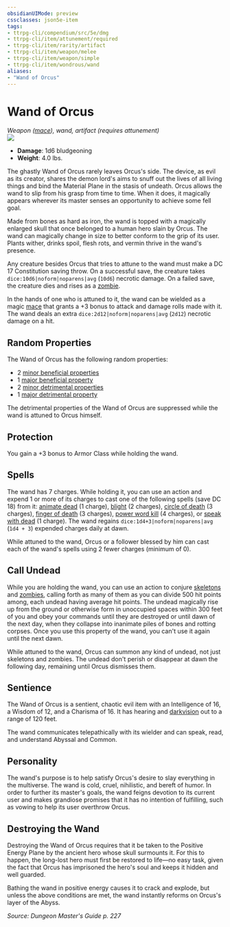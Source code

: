 ```yaml
---
obsidianUIMode: preview
cssclasses: json5e-item
tags:
- ttrpg-cli/compendium/src/5e/dmg
- ttrpg-cli/item/attunement/required
- ttrpg-cli/item/rarity/artifact
- ttrpg-cli/item/weapon/melee
- ttrpg-cli/item/weapon/simple
- ttrpg-cli/item/wondrous/wand
aliases: 
- "Wand of Orcus"
---
```

# Wand of Orcus
*Weapon ([mace](3-Mechanics/CLI/items/mace.md)), wand, artifact (requires attunement)*  
![](3-Mechanics/CLI/items/img/wand-of-orcus.webp#right)

- **Damage**: 1d6 bludgeoning
- **Weight**: 4.0 lbs.

The ghastly Wand of Orcus rarely leaves Orcus's side. The device, as evil as its creator, shares the demon lord's aims to snuff out the lives of all living things and bind the Material Plane in the stasis of undeath. Orcus allows the wand to slip from his grasp from time to time. When it does, it magically appears wherever its master senses an opportunity to achieve some fell goal.

Made from bones as hard as iron, the wand is topped with a magically enlarged skull that once belonged to a human hero slain by Orcus. The wand can magically change in size to better conform to the grip of its user. Plants wither, drinks spoil, flesh rots, and vermin thrive in the wand's presence.

Any creature besides Orcus that tries to attune to the wand must make a DC 17 Constitution saving throw. On a successful save, the creature takes `dice:10d6|noform|noparens|avg` (`10d6`) necrotic damage. On a failed save, the creature dies and rises as a [zombie](3-Mechanics/CLI/bestiary/undead/zombie.md).

In the hands of one who is attuned to it, the wand can be wielded as a magic [mace](3-Mechanics/CLI/items/mace.md) that grants a +3 bonus to attack and damage rolls made with it. The wand deals an extra `dice:2d12|noform|noparens|avg` (`2d12`) necrotic damage on a hit.

## Random Properties

The Wand of Orcus has the following random properties:

- 2 [minor beneficial properties](3-Mechanics/CLI/tables/artifact-properties-minor-beneficial-properties.md)  
- 1 [major beneficial property](3-Mechanics/CLI/tables/artifact-properties-major-beneficial-properties.md)  
- 2 [minor detrimental properties](3-Mechanics/CLI/tables/artifact-properties-minor-detrimental-properties.md)  
- 1 [major detrimental property](3-Mechanics/CLI/tables/artifact-properties-major-detrimental-properties.md)  

The detrimental properties of the Wand of Orcus are suppressed while the wand is attuned to Orcus himself.

## Protection

You gain a +3 bonus to Armor Class while holding the wand.

## Spells

The wand has 7 charges. While holding it, you can use an action and expend 1 or more of its charges to cast one of the following spells (save DC 18) from it: [animate dead](3-Mechanics/CLI/spells/animate-dead.md) (1 charge), [blight](3-Mechanics/CLI/spells/blight.md) (2 charges), [circle of death](3-Mechanics/CLI/spells/circle-of-death.md) (3 charges), [finger of death](3-Mechanics/CLI/spells/finger-of-death.md) (3 charges), [power word kill](3-Mechanics/CLI/spells/power-word-kill.md) (4 charges), or [speak with dead](3-Mechanics/CLI/spells/speak-with-dead.md) (1 charge). The wand regains `dice:1d4+3|noform|noparens|avg` (`1d4 + 3`) expended charges daily at dawn.

While attuned to the wand, Orcus or a follower blessed by him can cast each of the wand's spells using 2 fewer charges (minimum of 0).

## Call Undead

While you are holding the wand, you can use an action to conjure [skeletons](3-Mechanics/CLI/bestiary/undead/skeleton.md) and [zombies](3-Mechanics/CLI/bestiary/undead/zombie.md), calling forth as many of them as you can divide 500 hit points among, each undead having average hit points. The undead magically rise up from the ground or otherwise form in unoccupied spaces within 300 feet of you and obey your commands until they are destroyed or until dawn of the next day, when they collapse into inanimate piles of bones and rotting corpses. Once you use this property of the wand, you can't use it again until the next dawn.

While attuned to the wand, Orcus can summon any kind of undead, not just skeletons and zombies. The undead don't perish or disappear at dawn the following day, remaining until Orcus dismisses them.

## Sentience

The Wand of Orcus is a sentient, chaotic evil item with an Intelligence of 16, a Wisdom of 12, and a Charisma of 16. It has hearing and [darkvision](3-Mechanics/CLI/rules/senses.md#Darkvision) out to a range of 120 feet.

The wand communicates telepathically with its wielder and can speak, read, and understand Abyssal and Common.

## Personality

The wand's purpose is to help satisfy Orcus's desire to slay everything in the multiverse. The wand is cold, cruel, nihilistic, and bereft of humor. In order to further its master's goals, the wand feigns devotion to its current user and makes grandiose promises that it has no intention of fulfilling, such as vowing to help its user overthrow Orcus.

## Destroying the Wand

Destroying the Wand of Orcus requires that it be taken to the Positive Energy Plane by the ancient hero whose skull surmounts it. For this to happen, the long-lost hero must first be restored to life—no easy task, given the fact that Orcus has imprisoned the hero's soul and keeps it hidden and well guarded.

Bathing the wand in positive energy causes it to crack and explode, but unless the above conditions are met, the wand instantly reforms on Orcus's layer of the Abyss.

*Source: Dungeon Master's Guide p. 227*